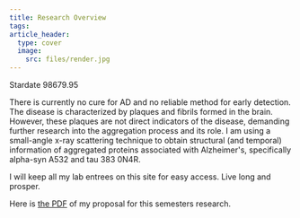 ```yaml
---
title: Research Overview
tags: 
article_header:
  type: cover
  image:
    src: files/render.jpg
---
```


Stardate 98679.95


There is currently no cure for AD and no reliable method for early detection. The disease is characterized by plaques and fibrils formed in the brain. However, these plaques are not direct indicators of the disease, demanding further research into the aggregation process and its role. I am using a small-angle x-ray scattering technique to obtain structural (and temporal) information of aggregated proteins associated with  Alzheimer's, specifically alpha-syn A532 and tau 383 0N4R. 

I will keep all my lab entrees on this site for easy access. Live long and prosper. 

Here is [the PDF](/files/research_proposal_phys407.pdf) of my proposal for this semesters research.

<!--more-->
